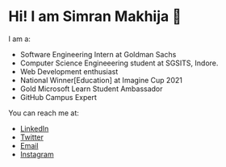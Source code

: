 # Hi! I am Simran Makhija 👋
I am a:
- Software Engineering Intern at Goldman Sachs
- Computer Science Engineeering student at SGSITS, Indore.
- Web Development enthusiast
- National Winner[Education] at Imagine Cup 2021
- Gold Microsoft Learn Student Ambassador
- GitHub Campus Expert

You can reach me at:
- [LinkedIn](https://www.linkedin.com/in/simran-makhija)
- [Twitter](https://twitter.com/justdev_sim)
- [Email](mailto:simran.makhija2@gmail.com)
- [Instagram](https://www.instagram.com/justdev_sim/)
